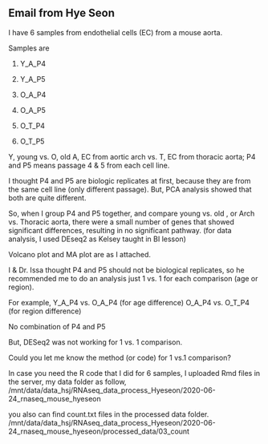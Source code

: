 ## Email from Hye Seon

I have 6 samples from endothelial cells (EC) from a mouse aorta.

Samples are 
1. Y_A_P4
2. Y_A_P5

3. O_A_P4
4. O_A_P5

5. O_T_P4
6. O_T_P5

Y, young vs. O, old 
A, EC from aortic arch vs. T, EC from thoracic aorta; 
P4 and P5 means passage 4 & 5 from each cell line.

I thought P4 and P5 are biologic replicates at first, because they are from the same cell line (only different passage). 
But, PCA analysis showed that both are quite different.

So, when I group P4 and P5 together, and compare young vs. old , or Arch vs. Thoracic aorta, there were a small number of genes that showed significant differences, resulting in no significant pathway. 
(for data analysis, I used DEseq2 as Kelsey taught in BI lesson)

Volcano plot and MA plot are as I attached.

I & Dr. Issa thought P4 and P5 should not be biological replicates, so he recommended me to do an analysis just 1 vs. 1 for each comparison (age or region).

For example, 
Y_A_P4 vs. O_A_P4 (for age difference)
O_A_P4 vs. O_T_P4 (for region difference)

No combination of P4 and P5

But, DESeq2 was not working for 1 vs. 1 comparison. 

Could you let me know the method (or code) for 1 vs.1 comparison?

In case you need the R code that I did for 6 samples,
I uploaded Rmd files in the server, my data folder as follow,
/mnt/data/data_hsj/RNAseq_data_process_Hyeseon/2020-06-24_rnaseq_mouse_hyeseon

you also can find count.txt files in the processed data folder.
/mnt/data/data_hsj/RNAseq_data_process_Hyeseon/2020-06-24_rnaseq_mouse_hyeseon/processed_data/03_count